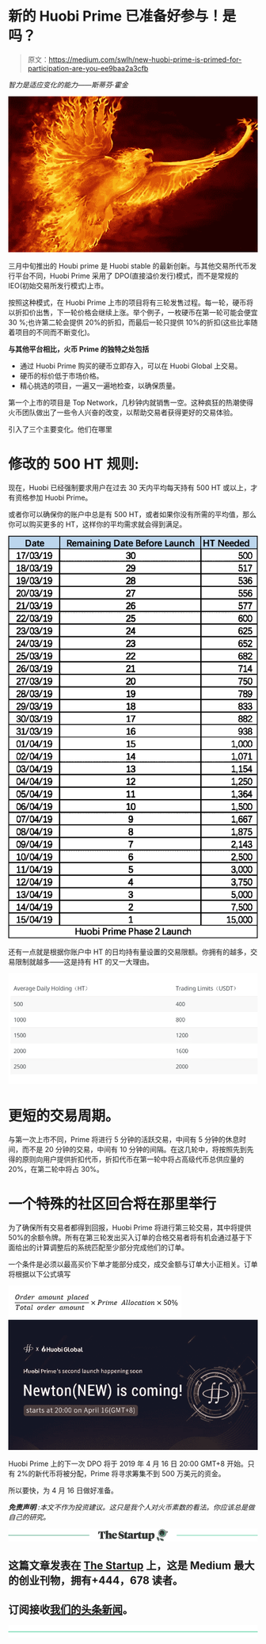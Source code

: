 # 新的 Huobi Prime 已准备好参与！是吗？

> 原文：<https://medium.com/swlh/new-huobi-prime-is-primed-for-participation-are-you-ee9baa2a3cfb>

*智力是适应变化的能力——斯蒂芬·霍金*

![](img/05b4a6b15378196d52000289fa875fda.png)

三月中旬推出的 Houbi prime 是 Huobi stable 的最新创新。与其他交易所代币发行平台不同，Huobi Prime 采用了 DPO(直接溢价发行)模式，而不是常规的 IEO(初始交易所发行模式)上市。

按照这种模式，在 Huobi Prime 上市的项目将有三轮发售过程。每一轮，硬币将以折扣价出售，下一轮价格会继续上涨。举个例子，一枚硬币在第一轮可能会便宜 30 %;也许第二轮会提供 20%的折扣，而最后一轮只提供 10%的折扣(这些比率随着项目的不同而不断变化)。

**与其他平台相比，火币 Prime 的独特之处包括**

*   通过 Huobi Prime 购买的硬币立即存入，可以在 Huobi Global 上交易。
*   硬币的标价低于市场价格。
*   精心挑选的项目，一遍又一遍地检查，以确保质量。

第一个上市的项目是 Top Network，几秒钟内就销售一空。这种疯狂的热潮使得火币团队做出了一些令人兴奋的改变，以帮助交易者获得更好的交易体验。

引入了三个主要变化。他们在哪里

# 修改的 500 HT 规则:

现在，Huobi 已经强制要求用户在过去 30 天内平均每天持有 500 HT 或以上，才有资格参加 Huobi Prime。

或者你可以确保你的账户中总是有 500 HT，或者如果你没有所需的平均值，那么你可以购买更多的 HT，这样你的平均需求就会得到满足。

![](img/4ea5f1a772348e9b2f6af05480d1002d.png)

还有一点就是根据你账户中 HT 的日均持有量设置的交易限额。你拥有的越多，交易限制就越多——这是持有 HT 的又一大理由。

![](img/5fdaff2b3d417d52a05a58100e171ea7.png)

# 更短的交易周期。

与第一次上市不同，Prime 将进行 5 分钟的活跃交易，中间有 5 分钟的休息时间，而不是 20 分钟的交易，中间有 10 分钟的间隔。在这几轮中，将按照先到先得的原则向用户提供折扣代币，折扣代币在第一轮中将占高级代币总供应量的 20%，在第二轮中将占 30%。

# 一个特殊的社区回合将在那里举行

为了确保所有交易者都得到回报，Huobi Prime 将进行第三轮交易，其中将提供 50%的余额令牌。所有在第三轮发出买入订单的合格交易者将有机会通过基于下面给出的计算调整后的系统匹配至少部分完成他们的订单。

一个条件是必须以最高买价下单才能部分成交，成交金额与订单大小正相关。订单将根据以下公式填写

![](img/5ed13d88a5e9f76042a190bbb4e2e254.png)![](img/e1707a94928e6f606bb111f4289118e1.png)

Huobi Prime 上的下一次 DPO 将于 2019 年 4 月 16 日 20:00 GMT+8 开始。只有 2%的新代币将被分配，Prime 将寻求筹集不到 500 万美元的资金。

所以要快，为 4 月 16 日做好准备。

***免责声明*** *:本文不作为投资建议。这只是我个人对火币素数的看法。你应该总是做自己的研究。*

[![](img/308a8d84fb9b2fab43d66c117fcc4bb4.png)](https://medium.com/swlh)

## 这篇文章发表在 [The Startup](https://medium.com/swlh) 上，这是 Medium 最大的创业刊物，拥有+444，678 读者。

## 订阅接收[我们的头条新闻](https://growthsupply.com/the-startup-newsletter/)。

[![](img/b0164736ea17a63403e660de5dedf91a.png)](https://medium.com/swlh)